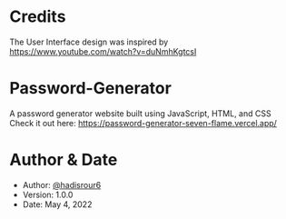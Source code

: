 # Credits 
The User Interface design was inspired by https://www.youtube.com/watch?v=duNmhKgtcsI 

# Password-Generator
A password generator website built using JavaScript, HTML, and CSS
Check it out here: https://password-generator-seven-flame.vercel.app/

# Author & Date 
- Author: [@hadisrour6](https://www.github.com/hadisrour6)
- Version: 1.0.0 
- Date: May 4, 2022 




